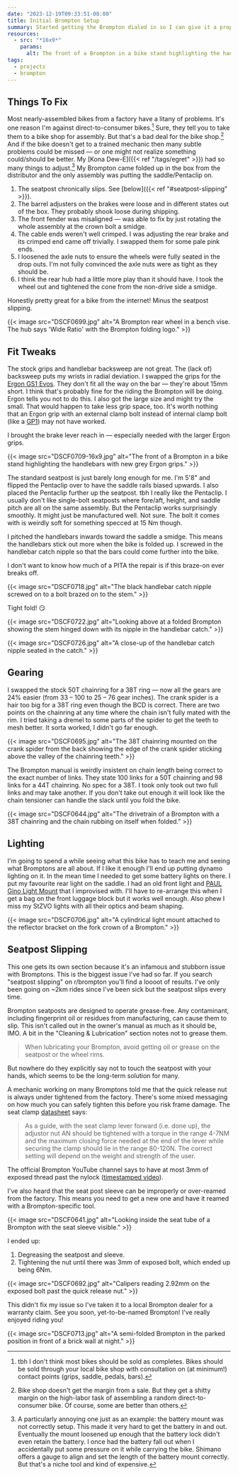 ```yaml
---
date: "2023-12-19T09:33:51-08:00"
title: Initial Brompton Setup
summary: Started getting the Brompton dialed in so I can give it a proper try. Really liking it so far! I had to take it to a Brompton dealer for a slipping seatpost though.
resources:
  - src: "*16x9*"
    params:
      alt: The front of a Brompton in a bike stand highlighting the handlebars with new grey Ergon grips.
tags:
  - projects
  - brompton
---
```


## Things To Fix

Most nearly-assembled bikes from a factory have a litany of problems. It's one reason I'm against direct-to-consumer bikes.[^3] Sure, they tell you to take them to a bike shop for assembly. But that's a bad deal for the bike shop.[^1] And if the bike doesn't get to a trained mechanic then many subtle problems could be missed — or one might not realize something could/should be better. My [Kona Dew-E]({{< ref "/tags/egret" >}}) had so many things to adjust.[^2] My Brompton came folded up in the box from the distributor and the only assembly was putting the saddle/Pentaclip on.

[^1]: Bike shop doesn't get the margin from a sale. But they get a shitty margin on the high-labor task of assembling a random direct-to-consumer bike. Of course, some are better than others.
[^2]: A particularly annoying one just as an example: the battery mount was not correctly setup. This made it very hard to get the battery in and out. Eventually the mount loosened up enough that the battery lock didn't even retain the battery. I once had the battery fall out when I accidentally put some pressure on it while carrying the bike. Shimano offers a gauge to align and set the length of the battery mount correctly. But that's a niche tool and kind of expensive.
[^3]: tbh I don't think most bikes should be sold as completes. Bikes should be sold through your local bike shop with consultation on (at minimum!) contact points (grips, saddle, pedals, bars).

1. The seatpost chronically slips. See [below]({{< ref "#seatpost-slipping" >}}).
1. The barrel adjusters on the brakes were loose and in different states out of the box. They probably shook loose during shipping.
1. The front fender was misaligned — was able to fix by just rotating the whole assembly at the crown bolt a smidge.
1. The cable ends weren't well crimped. I was adjusting the rear brake and its crimped end came off trivially. I swapped them for some pale pink ends.
1. I loosened the axle nuts to ensure the wheels were fully seated in the drop outs. I'm not fully convinced the axle nuts were as tight as they should be.
1. I think the rear hub had a little more play than it should have. I took the wheel out and tightened the cone from the non-drive side a smidge.

Honestly pretty great for a bike from the internet! Minus the seatpost slipping.

{{< image src="DSCF0699.jpg" alt="A Brompton rear wheel in a bench vise. The hub says 'Wide Ratio' with the Brompton folding logo." >}}

## Fit Tweaks

The stock grips and handlebar backsweep are not great. The (lack of) backsweep puts my wrists in radial deviation. I swapped the grips for the [Ergon GS1 Evos](https://www.ergonbike.com/en/product-details.html?anr=42410015&s=gsevo&a=griffe). They don't fit all the way on the bar — they're about 15mm short. I think that's probably fine for the riding the Brompton will be doing. Ergon tells you not to do this. I also got the large size and might try the small. That would happen to take less grip space, too. It's worth nothing that an Ergon grip with an external clamp bolt instead of internal clamp bolt (like a [GP1](https://www.ergonbike.com/en/product-details.html?anr=42410300&s=gptouring&a=griffe)) may not have worked.

I brought the brake lever reach in — especially needed with the larger Ergon grips.

{{< image src="DSCF0709-16x9.jpg" alt="The front of a Brompton in a bike stand highlighting the handlebars with new grey Ergon grips." >}}


The standard seatpost is just barely long enough for me. I'm 5'8" and flipped the Pentaclip over to have the saddle rails biased upwards. I also placed the Pentaclip further up the seatpost. tbh I really like the Pentaclip. I usually don't like single-bolt seatposts where fore/aft, height, and saddle pitch are all on the same assembly. But the Pentaclip works surprisingly smoothly. It might just be manufactured well. Not sure. The bolt it comes with is weirdly soft for something specced at 15 Nm though.

I pitched the handlebars inwards toward the saddle a smidge. This means the handlebars stick out more when the bike is folded up. I screwed in the handlebar catch nipple so that the bars could come further into the bike.

I don't want to know how much of a PITA the repair is if this braze-on ever breaks off.

{{< image src="DSCF0718.jpg" alt="The black handlebar catch nipple screwed on to a bolt brazed on to the stem." >}}

Tight fold! 😏

{{< image src="DSCF0722.jpg" alt="Looking above at a folded Brompton showing the stem hinged down with its nipple in the handlebar catch." >}}

{{< image src="DSCF0726.jpg" alt="A close-up of the handlebar catch nipple seated in the catch." >}}

## Gearing

I swapped the stock 50T chainring for a 38T ring — now all the gears are 24% easier (from 33 – 100 to 25 – 76 gear inches). The crank spider is a hair too big for a 38T ring even though the BCD is correct. There are two points on the chainring at any time where the chain isn't fully mated with the rim. I tried taking a dremel to some parts of the spider to get the teeth to mesh better. It sorta worked, I didn't go far enough.

{{< image src="DSCF0695.jpg" alt="The 38T chainring mounted on the crank spider from the back showing the edge of the crank spider sticking above the valley of the chainring teeth." >}}

The Brompton manual is weirdly insistent on chain length being correct to the exact number of links. They state 100 links for a 50T chainring and 98 links for a 44T chainring. No spec for a 38T. I took only took out two full links and may take another. If you don't take out enough it will look like the chain tensioner can handle the slack until you fold the bike.

{{< image src="DSCF0644.jpg" alt="The drivetrain of a Brompton with a 38T chainring and the chain rubbing on itself when folded." >}}

## Lighting

I'm going to spend a while seeing what this bike has to teach me and seeing what Bromptons are all about. If I like it enough I'll end up putting dynamo lighting on it. In the mean time I needed to get some battery lights on there. I put my favourite rear light on the saddle. I had an old front light and [PAUL Gino Light Mount](https://www.paulcomp.com/shop/components/mounting-solutions/light-mounts/gino-light-mount/) that I improvised with. I'll have to re-arrange this when I get a bag on the front luggage block but it works well enough. Also phew I miss my StZVO lights with all their optics and beam shaping.

{{< image src="DSCF0706.jpg" alt="A cylindrical light mount attached to the reflector bracket on the fork crown of a Brompton." >}}

## Seatpost Slipping

This one gets its own section because it's an infamous and stubborn issue with Bromptons. This is the biggest issue I've had so far. If you search "seatpost slipping" on r/brompton you'll find a loooot of results. I've only been going on ~2km rides since I've been sick but the seatpost slips every time.

Brompton seatposts are designed to operate grease-free. Any contaminant, including fingerprint oil or residues from manufacturing, can cause them to slip. This isn't called out in the owner's manual as much as it should be, IMO. A bit in the "Cleaning & Lubrication" section notes not to grease them.

>When lubricating your Brompton, avoid getting oil or grease on the seatpost or the wheel rims.

But nowhere do they explicitly say not to touch the seatpost with your hands, which seems to be the long-term solution for many.

A mechanic working on many Bromptons told me that the quick release nut is always under tightened from the factory. There's some mixed messaging on how much you can safely tighten this before you risk frame damage. The seat clamp [datasheet](https://us.brompton.com/support/bikes/c-line/manuals-and-datasheets) says:

>As a guide, with the seat clamp lever forward (i.e. done up), the adjustor nut AN should be tightened with a torque in the range 4-7NM and the maximum closing force needed at the end of the lever while securing the clamp should lie in the range 80-120N. The correct setting will depend on the weight and strength of the user.

The official Brompton YouTube channel says to have at most 3mm of exposed thread past the nylock ([timestamped video](https://youtu.be/KIA8ylq_-Po?si=PaZtBsdx2wN7yv4k&t=262)).

I've also heard that the seat post sleeve can be improperly or over-reamed from the factory. This means you need to get a new one and have it reamed with a Brompton-specific tool.

{{< image src="DSCF0641.jpg" alt="Looking inside the seat tube of a Brompton with the seat sleeve visible." >}}

I ended up:

1. Degreasing the seatpost and sleeve.
1. Tightening the nut until there was 3mm of exposed bolt, which ended up being 6Nm.

{{< image src="DSCF0692.jpg" alt="Calipers reading 2.92mm on the exposed bolt past the quick release nut." >}}

This didn't fix my issue so I've taken it to a local Brompton dealer for a warranty claim. See you soon, yet-to-be-named Brompton! I've really enjoyed riding you!

{{< image src="DSCF0713.jpg" alt="A semi-folded Brompton in the parked position in front of a brick wall at night." >}}
